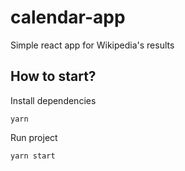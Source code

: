 # calendar-app
Simple react app for Wikipedia's results

## How to start?

Install dependencies
```
yarn
```

Run project
```
yarn start
```

